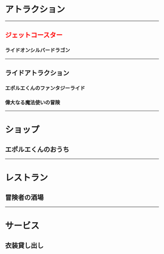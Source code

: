 # アトラクション
****************
## <span style="color: red; ">ジェットコースター</span>
### ライドオンシルバードラゴン
****************   
## ライドアトラクション
### エポルエくんのファンタジーライド
        
### 偉大なる魔法使いの冒険

****************
# ショップ
## エポルエくんのおうち
****************
# レストラン
## 冒険者の酒場
****************
# サービス
## 衣装貸し出し
